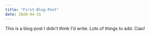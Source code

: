 ```yaml
---
title: "First-Blog-Post"
date: 2020-04-15
---
```

This is a blog post I didn't think I'd write. Lots of things to add. Ciao!
